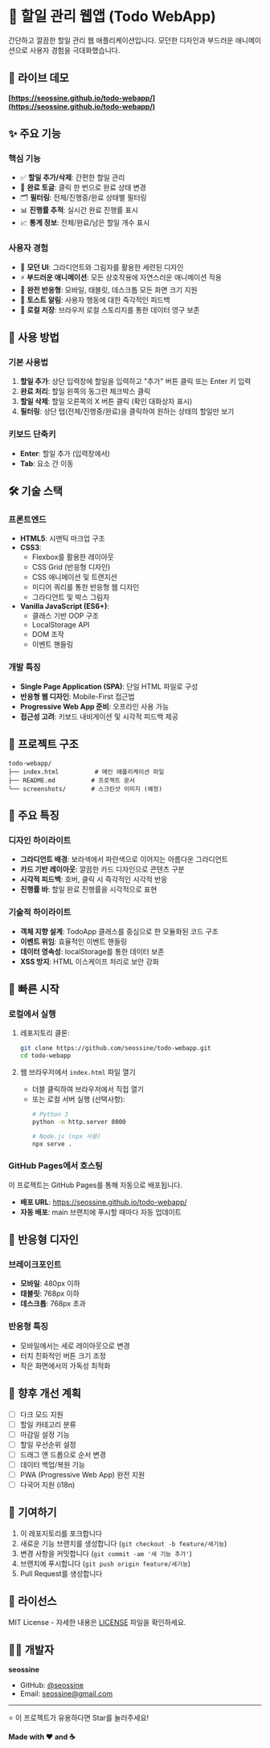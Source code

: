 # 📝 할일 관리 웹앱 (Todo WebApp)

간단하고 깔끔한 할일 관리 웹 애플리케이션입니다. 모던한 디자인과 부드러운 애니메이션으로 사용자 경험을 극대화했습니다.

## 🚀 라이브 데모

**[https://seossine.github.io/todo-webapp/](https://seossine.github.io/todo-webapp/)**

## ✨ 주요 기능

### 핵심 기능
- ✅ **할일 추가/삭제**: 간편한 할일 관리
- 🔄 **완료 토글**: 클릭 한 번으로 완료 상태 변경
- 🗂️ **필터링**: 전체/진행중/완료 상태별 필터링
- 📊 **진행률 추적**: 실시간 완료 진행률 표시
- 📈 **통계 정보**: 전체/완료/남은 할일 개수 표시

### 사용자 경험
- 🎨 **모던 UI**: 그라디언트와 그림자를 활용한 세련된 디자인
- ⚡ **부드러운 애니메이션**: 모든 상호작용에 자연스러운 애니메이션 적용
- 📱 **완전 반응형**: 모바일, 태블릿, 데스크톱 모든 화면 크기 지원
- 🔔 **토스트 알림**: 사용자 행동에 대한 즉각적인 피드백
- 💾 **로컬 저장**: 브라우저 로컬 스토리지를 통한 데이터 영구 보존

## 🎯 사용 방법

### 기본 사용법
1. **할일 추가**: 상단 입력창에 할일을 입력하고 "추가" 버튼 클릭 또는 Enter 키 입력
2. **완료 처리**: 할일 왼쪽의 동그란 체크박스 클릭
3. **할일 삭제**: 할일 오른쪽의 X 버튼 클릭 (확인 대화상자 표시)
4. **필터링**: 상단 탭(전체/진행중/완료)을 클릭하여 원하는 상태의 할일만 보기

### 키보드 단축키
- **Enter**: 할일 추가 (입력창에서)
- **Tab**: 요소 간 이동

## 🛠️ 기술 스택

### 프론트엔드
- **HTML5**: 시맨틱 마크업 구조
- **CSS3**: 
  - Flexbox를 활용한 레이아웃
  - CSS Grid (반응형 디자인)
  - CSS 애니메이션 및 트랜지션
  - 미디어 쿼리를 통한 반응형 웹 디자인
  - 그라디언트 및 박스 그림자
- **Vanilla JavaScript (ES6+)**:
  - 클래스 기반 OOP 구조
  - LocalStorage API
  - DOM 조작
  - 이벤트 핸들링

### 개발 특징
- **Single Page Application (SPA)**: 단일 HTML 파일로 구성
- **반응형 웹 디자인**: Mobile-First 접근법
- **Progressive Web App 준비**: 오프라인 사용 가능
- **접근성 고려**: 키보드 내비게이션 및 시각적 피드백 제공

## 📁 프로젝트 구조

```
todo-webapp/
├── index.html          # 메인 애플리케이션 파일
├── README.md          # 프로젝트 문서
└── screenshots/       # 스크린샷 이미지 (예정)
```

## 🌟 주요 특징

### 디자인 하이라이트
- **그라디언트 배경**: 보라색에서 파란색으로 이어지는 아름다운 그라디언트
- **카드 기반 레이아웃**: 깔끔한 카드 디자인으로 콘텐츠 구분
- **시각적 피드백**: 호버, 클릭 시 즉각적인 시각적 반응
- **진행률 바**: 할일 완료 진행률을 시각적으로 표현

### 기술적 하이라이트
- **객체 지향 설계**: TodoApp 클래스를 중심으로 한 모듈화된 코드 구조
- **이벤트 위임**: 효율적인 이벤트 핸들링
- **데이터 영속성**: localStorage를 통한 데이터 보존
- **XSS 방지**: HTML 이스케이프 처리로 보안 강화

## 🚀 빠른 시작

### 로컬에서 실행
1. 레포지토리 클론:
   ```bash
   git clone https://github.com/seossine/todo-webapp.git
   cd todo-webapp
   ```

2. 웹 브라우저에서 `index.html` 파일 열기
   - 더블 클릭하여 브라우저에서 직접 열기
   - 또는 로컬 서버 실행 (선택사항):
     ```bash
     # Python 3
     python -m http.server 8000
     
     # Node.js (npx 사용)
     npx serve .
     ```

### GitHub Pages에서 호스팅
이 프로젝트는 GitHub Pages를 통해 자동으로 배포됩니다.
- **배포 URL**: https://seossine.github.io/todo-webapp/
- **자동 배포**: main 브랜치에 푸시할 때마다 자동 업데이트

## 📱 반응형 디자인

### 브레이크포인트
- **모바일**: 480px 이하
- **태블릿**: 768px 이하
- **데스크톱**: 768px 초과

### 반응형 특징
- 모바일에서는 세로 레이아웃으로 변경
- 터치 친화적인 버튼 크기 조정
- 작은 화면에서의 가독성 최적화

## 🔮 향후 개선 계획

- [ ] 다크 모드 지원
- [ ] 할일 카테고리 분류
- [ ] 마감일 설정 기능
- [ ] 할일 우선순위 설정
- [ ] 드래그 앤 드롭으로 순서 변경
- [ ] 데이터 백업/복원 기능
- [ ] PWA (Progressive Web App) 완전 지원
- [ ] 다국어 지원 (i18n)

## 🤝 기여하기

1. 이 레포지토리를 포크합니다
2. 새로운 기능 브랜치를 생성합니다 (`git checkout -b feature/새기능`)
3. 변경 사항을 커밋합니다 (`git commit -am '새 기능 추가'`)
4. 브랜치에 푸시합니다 (`git push origin feature/새기능`)
5. Pull Request를 생성합니다

## 📄 라이선스

MIT License - 자세한 내용은 [LICENSE](LICENSE) 파일을 확인하세요.

## 👨‍💻 개발자

**seossine**
- GitHub: [@seossine](https://github.com/seossine)
- Email: seossine@gmail.com

---

⭐ 이 프로젝트가 유용하다면 Star를 눌러주세요!

**Made with ❤️ and ☕**